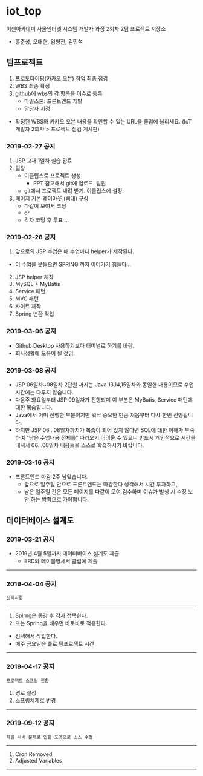 # iot_top
이젠아카데미 사물인터넷 시스템 개발자 과정 2회차 2팀 프로젝트 저장소

- 홍준성, 오태현, 임형진, 김민석

## 팀프로젝트
1. 프로토타이핑(카카오 오븐) 작업 최종 점검
2. WBS 최종 확정
3. github에 wbs의 각 항목을 이슈로 등록
    - 마일스톤: 프론트엔드 개발
    - 담당자 지정
- 확정된 WBS와 카카오 오븐 내용을 확인할 수 있는 URL을
    클럽에 올리세요.
    (IoT 개발자 2회차 > 프로젝트 점검 게시판)

### 2019-02-27 공지
1. JSP 교재 1일차 실습 완료
2. 팀장
    - 이클립스로 프로젝트 생성.
        - PPT 참고해서 git에 업로드.
    팀원
    - git에서 프로젝트 내려 받기. 이클립스에 설정.
3. 페이지 기본 레이아웃 (뼈대) 구성
    - 다같이 모여서 코딩
    - or
    - 각자 코딩 후 투표 ...

### 2019-02-28 공지
1. 앞으로의 JSP 수업은 매 수업마다 helper가 제작된다.
- 이 수업을 못들으면 SPRING 까지 이어가기 힘들다...
2. JSP helper 제작
3. MySQL + MyBatis
4. Service 패턴
5. MVC 패턴
6. 사이트 제작
7. Spring 변환 작업

### 2019-03-06 공지
- Github Desktop 사용하기보다 터미널로 하기를 바람.
- 회사생활에 도움이 될 것임.

### 2019-03-08 공지
- JSP 06일차~08일차 2단원 까지는 Java 13,14,15일차와 동일한 내용이므로 수업시간에는 다루지 않습니다.
- 다음주 화요일부터 JSP 09일차가 진행되며 이 부분은 MyBatis, Service 패턴에 대한 복습입니다.
- Java에서 이미 진행한 부분이지만 워낙 중요한 만큼 처음부터 다시 한번 진행됩니다.
- 하지만 JSP 06...08일차까지가 복습이 되어 있지 않다면 SQL에 대한 이해가 부족하여 "남은 수업내용 전체를" 따라오기 어려울 수 있으니 반드시 개인적으로 시간을 내셔서 06...08일차 내용들을 스스로 학습하시기 바랍니다.

### 2019-03-16 공지
- 프론트엔드 마감 2주 남았습니다.
    - 앞으로 일주일 안으로 프론트엔드는 마감한다 생각해서 시간 투자하고,
    - 남은 일주일 간은 모든 페이지를 다같이 모여 검수하며 이슈가 발생 시 수정 보안 하는 방향으로 가야합니다.

## 데이터베이스 설계도

### 2019-03-21 공지
- 2019년 4월 5일까지 데이터베이스 설계도 제출
    - ERD와 테이블명세서 클럽에 제출

---
### 2019-04-04 공지
    선택사항

---
1. Spirng은 종강 후 각자 접목한다.
2. 또는 Spring을 배우면 바로바로 적용한다.

- 선택해서 작업한다.
- 매주 금요일은 풀로 팀프로젝트 시간

---

### 2019-04-17 공지
    프로젝트 스프링 전환
1. 경로 설정
2. 스프링체제로 변경

---

### 2019-09-12 공지
    학원 서버 문제로 인한 포멧으로 소스 수정

---
1. Cron Removed
2. Adjusted Variables
---

